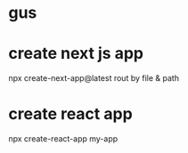 # gus
# create next js app
npx create-next-app@latest
rout by file & path

# create react app
npx create-react-app my-app

